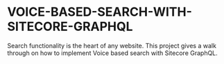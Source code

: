 # VOICE-BASED-SEARCH-WITH-SITECORE-GRAPHQL
Search functionality is the heart of any website. This project gives a walk through on how to implement Voice based search with Sitecore GraphQL.
